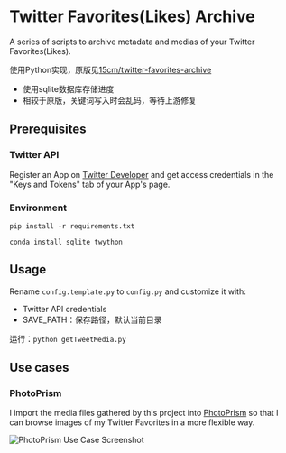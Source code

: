 # Twitter Favorites(Likes) Archive
A series of scripts to archive metadata and medias of your Twitter Favorites(Likes).

使用Python实现，原版见[15cm/twitter-favorites-archive](https://github.com/15cm/twitter-favorites-archive)

- 使用sqlite数据库存储进度
- 相较于原版，关键词写入时会乱码，等待上游修复

## Prerequisites

### Twitter API
Register an App on [Twitter Developer](https://developer.twitter.com/apps) and get
access credentials in the "Keys and Tokens" tab of your App's page.

### Environment

`pip install -r requirements.txt`

`conda install sqlite twython`

## Usage

Rename `config.template.py` to `config.py` and customize it with:
- Twitter API credentials
- SAVE_PATH：保存路径，默认当前目录

运行：`python getTweetMedia.py`

## Use cases
### PhotoPrism
I import the media files gathered by this project into [PhotoPrism](https://github.com/photoprism/photoprism) so that I can browse images of my Twitter Favorites in a more flexible way.

![PhotoPrism Use Case Screenshot](./assets/images/use-case-photoprism-0.png)
